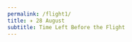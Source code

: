 ```yaml
---
permalink: /flight1/
title: ✈️ 28 August
subtitle: Time Left Before the Flight
---
```


<html>
<head>
<meta name="viewport" content="width=device-width, initial-scale=1">
<style>
#demo {
  text-align: center;
  font-size: 60px;
  margin-top: 0px;
}
</style>
</head>
<body>

<h3 id="demo"></h3>

<script>
// Set the date we're counting down to
var countDownDate = new Date("Aug 28, 2023 00:15:00").getTime();

// Update the count down every 1 second
var x = setInterval(function() {

  // Get today's date and time
  var now = new Date().getTime();
    
  // Find the distance between now and the count down date
  var distance = countDownDate - now;
    
  // Time calculations for days, hours, minutes and seconds
  var days = Math.floor(distance / (1000 * 60 * 60 * 24));
  var hours = Math.floor((distance % (1000 * 60 * 60 * 24)) / (1000 * 60 * 60));
  var minutes = Math.floor((distance % (1000 * 60 * 60)) / (1000 * 60));
  var seconds = Math.floor((distance % (1000 * 60)) / 1000);
    
  // Output the result in an element with id="demo"
  document.getElementById("demo").innerHTML = days + "d " + hours + "h "
  + minutes + "m " + seconds + "s ";
    
  // If the count down is over, write some text 
  if (distance < 0) {
    clearInterval(x);
    document.getElementById("demo").innerHTML = "EXPIRED";
  }
}, 1000);
</script>

</body>
</html>
